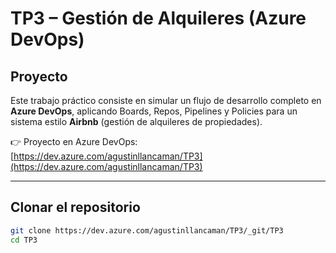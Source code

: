 # TP3 – Gestión de Alquileres (Azure DevOps)

## Proyecto
Este trabajo práctico consiste en simular un flujo de desarrollo completo en **Azure DevOps**, aplicando Boards, Repos, Pipelines y Policies para un sistema estilo **Airbnb** (gestión de alquileres de propiedades).

👉 Proyecto en Azure DevOps: [https://dev.azure.com/agustinllancaman/TP3](https://dev.azure.com/agustinllancaman/TP3)

---

## Clonar el repositorio
```bash
git clone https://dev.azure.com/agustinllancaman/TP3/_git/TP3
cd TP3

	
